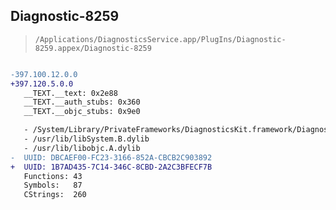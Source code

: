 ## Diagnostic-8259

> `/Applications/DiagnosticsService.app/PlugIns/Diagnostic-8259.appex/Diagnostic-8259`

```diff

-397.100.12.0.0
+397.120.5.0.0
   __TEXT.__text: 0x2e88
   __TEXT.__auth_stubs: 0x360
   __TEXT.__objc_stubs: 0x9e0

   - /System/Library/PrivateFrameworks/DiagnosticsKit.framework/DiagnosticsKit
   - /usr/lib/libSystem.B.dylib
   - /usr/lib/libobjc.A.dylib
-  UUID: DBCAEF00-FC23-3166-852A-CBCB2C903892
+  UUID: 1B7AD435-7C14-346C-8CBD-2A2C3BFECF7B
   Functions: 43
   Symbols:   87
   CStrings:  260

```
